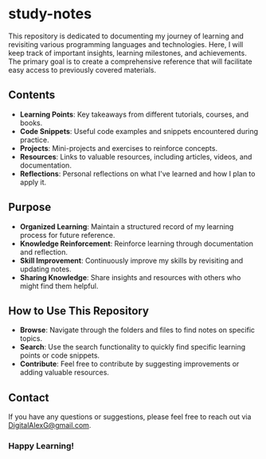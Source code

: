 # study-notes
This repository is dedicated to documenting my journey of learning and revisiting various programming languages and technologies. Here, I will keep track of important insights, learning milestones, and achievements. The primary goal is to create a comprehensive reference that will facilitate easy access to previously covered materials.

## Contents
+ **Learning Points**: Key takeaways from different tutorials, courses, and books.
+ **Code Snippets**: Useful code examples and snippets encountered during practice.
+ **Projects**: Mini-projects and exercises to reinforce concepts.
+ **Resources**: Links to valuable resources, including articles, videos, and documentation.
+ **Reflections**: Personal reflections on what I've learned and how I plan to apply it.
## Purpose
+ **Organized Learning**: Maintain a structured record of my learning process for future reference.
+ **Knowledge Reinforcement**: Reinforce learning through documentation and reflection.
+ **Skill Improvement**: Continuously improve my skills by revisiting and updating notes.
+ **Sharing Knowledge**: Share insights and resources with others who might find them helpful.
## How to Use This Repository
+ **Browse**: Navigate through the folders and files to find notes on specific topics.
+ **Search**: Use the search functionality to quickly find specific learning points or code snippets.
+ **Contribute**: Feel free to contribute by suggesting improvements or adding valuable resources.
## Contact
If you have any questions or suggestions, please feel free to reach out via DigitalAlexG@gmail.com.

### Happy Learning!
